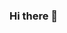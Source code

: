 ### Hi there 👋

<!--
**MihailDimolarov/MihailDimolarov** is a ✨ _special_ ✨ repository because its `README.md` (this file) appears on your GitHub profile.

Here are some ideas to get you started:

- 🔭 I’m currently working on my web development skills
- 🌱 I’m currently learning JavaScript
- 📫 How to reach me: mdimolarov@gmail.com
- 😄 Pronouns: the Doctor
- ⚡ Fun fact: I love kebaps🍢
-->
